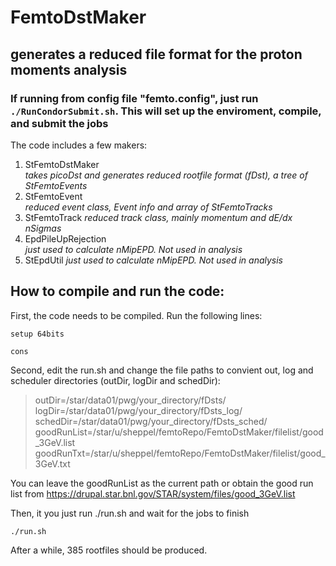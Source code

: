 # FemtoDstMaker
## generates a reduced file format for the proton moments analysis

### If running from config file "femto.config", just run `./RunCondorSubmit.sh`. This will set up the enviroment, compile, and submit the jobs ###

The code includes a few makers:
1. StFemtoDstMaker     
*takes picoDst and generates reduced rootfile format (fDst), a tree of StFemtoEvents*
2. StFemtoEvent        
*reduced event class, Event info and array of StFemtoTracks*
4. StFemtoTrack
*reduced track class, mainly momentum and dE/dx nSigmas*
6. EpdPileUpRejection  
*just used to calculate nMipEPD. Not used in analysis*
8. StEpdUtil
*just used to calculate nMipEPD. Not used in analysis*

## How to compile and run the code:
  
First, the code needs to be compiled. Run the following lines:

`setup 64bits`

`cons`

Second, edit the run.sh and change the file paths to convient out, log and scheduler directories (outDir, logDir and schedDir):

> outDir=/star/data01/pwg/your_directory/fDsts/  
> logDir=/star/data01/pwg/your_directory/fDsts_log/
> schedDir=/star/data01/pwg/your_directory/fDsts_sched/
> goodRunList=/star/u/sheppel/femtoRepo/FemtoDstMaker/filelist/good_3GeV.list
> goodRunTxt=/star/u/sheppel/femtoRepo/FemtoDstMaker/filelist/good_3GeV.txt

You can leave the goodRunList as the current path or obtain the good run list from https://drupal.star.bnl.gov/STAR/system/files/good_3GeV.list

Then, it you just run ./run.sh and wait for the jobs to finish

`./run.sh`

After a while, 385 rootfiles should be produced.
